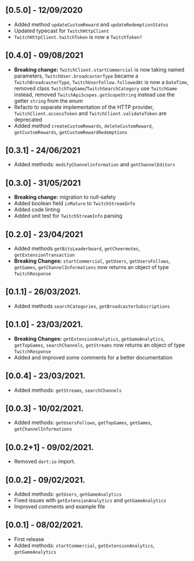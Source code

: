 ## [0.5.0] - 12/09/2020

* Added method `updateCustomReward` and `updateRedemptionStatus`
* Updated typecast for `TwitchHttpClient`
* `TwitchHttpClient.twitchToken` is now a `TwitchToken?`

## [0.4.0] - 09/08/2021

* **Breaking change:** `TwitchClient.startCommercial` is now taking named parameters,  `TwitchUser.broadcasterType` became a `TwitchBroadcasterType`,  `TwitchUserFollow.followedAt` is now a `DateTime`, removed class `TwitchTopGame`/`TwitchSearchCategory` use `TwitchGame` instead, removed `TwitchApiScopes.getScopeString` instead use the getter `string` from the enum
* Refacto to separate implementation of the HTTP provider,  `TwitchClient.accessToken` and `TwitchClient.validateToken` are deprecated
* Added method `createCustomRewards`, `deleteCustomReward`, `getCustomRewards`, `getCustomRewardRedemptions`

## [0.3.1] - 24/06/2021

* Added methods: `modifyChannelinformation` and `getChannelEditors`

## [0.3.0] - 31/05/2021

* **Breaking change:** migration to null-safety
* Added boolean field `isMature` to `TwitchStreamInfo`
* Added code linting
* Added unit test for `TwitchStreamInfo` parsing

## [0.2.0] - 23/04/2021

* Added methods `getBitsLeaderboard`, `getCheermotes`, `getExtensionTransaction`
* **Breaking Changes:** `startCommercial`, `getUsers`, `getUsersFollows`, `getGames`,  `getChannelInformations` now returns an object of type `TwitchResponse`

## [0.1.1] - 26/03/2021.

* Added methods `searchCategories`, `getBroadcasterSubscriptions`

## [0.1.0] - 23/03/2021.

* **Breaking Changes:** `getExtensionAnalytics`, `getGameAnalytics`, `getTopGames`, `searchChannels`,  `getStreams` now returns an object of type `TwitchResponse`
* Added and improved some comments for a better documentation

## [0.0.4] - 23/03/2021.

* Added methods: `getStreams`, `searchChannels`

## [0.0.3] - 10/02/2021.

* Added methods: `getUsersFollows`, `getTopGames`, `getGames`, `getChannelInformations`

## [0.0.2+1] - 09/02/2021.

* Removed `dart:io` import.

## [0.0.2] - 09/02/2021.

* Added methods: `getUsers`, `getGameAnalytics`
* Fixed issues with `getExtensionAnalytics` and `getGameAnalytics`
* Improved comments and example file

## [0.0.1] - 08/02/2021.

* First release
* Added methods: `startCommercial`, `getExtensionAnalytics`, `getGameAnalytics`
